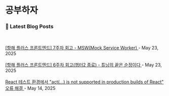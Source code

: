 
# 공부하자

### 📕 Latest Blog Posts

<br/>

<a href="https://s-o-o-min.tistory.com/entry/%ED%95%AD%ED%95%B4-%ED%94%8C%EB%9F%AC%EC%8A%A4-%ED%94%84%EB%A1%A0%ED%8A%B8%EC%97%94%EB%93%9C-7%EC%A3%BC%EC%B0%A8-%ED%9A%8C%EA%B3%A0-MSWMock-Service-Worker"> [항해 플러스 프론트엔드] 7주차 회고 - MSW(Mock Service Worker) </a> - May 23, 2025<br/><br/>
<a href="https://s-o-o-min.tistory.com/entry/%ED%95%AD%ED%95%B4-%ED%94%8C%EB%9F%AC%EC%8A%A4-%ED%94%84%EB%A1%A0%ED%8A%B8%EC%97%94%EB%93%9C-6%EC%A3%BC%EC%B0%A8-%ED%9A%8C%EA%B3%A0%EC%B1%95%ED%84%B02-%EC%A2%85%EB%A3%8C-%ED%8A%9C%EB%8B%9D%EC%9D%98-%EB%81%9D%EC%9D%80-%EC%88%9C%EC%A0%95%EC%9D%B4%EB%8B%A4"> [항해 플러스 프론트엔드] 6주차 회고(챕터2 종료) - 튜닝의 끝은 순정이다 </a> - May 23, 2025<br/><br/>
<a href="https://s-o-o-min.tistory.com/entry/React-%ED%85%8C%EC%8A%A4%ED%8A%B8-%ED%99%98%EA%B2%BD%EC%97%90%EC%84%9C-act-is-not-supported-in-production-builds-of-React-%EC%98%A4%EB%A5%98-%ED%95%B4%EA%B2%B0"> React 테스트 환경에서 &quot;act(...) is not supported in production builds of React&quot; 오류 해결 </a> - May 14, 2025<br/><br/>
